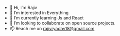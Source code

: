 - 👋 Hi, I’m Rajiv
- 👀 I’m interested in Everything
- 🌱 I’m currently learning Js and React
- 💞️ I’m looking to collaborate on open source projects.
- 📫 Reach me on rajivryadav18@gmail.com

<!---
Rjv-RY/Rjv-RY is a ✨ special ✨ repository because its `README.md` (this file) appears on your GitHub profile.
You can click the Preview link to take a look at your changes.
--->
